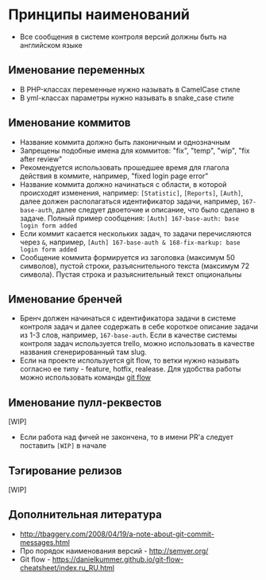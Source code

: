 # Принципы наименований

* Все сообщения в системе контроля версий должны быть на английском языке

## Именование переменных

 * В PHP-классах переменные нужно называть в CamelCase стиле
 * В yml-классах параметры нужно называть в snake_case стиле

## Именование коммитов

* Название коммита должно быть лаконичным и однозначным
* Запрещены подобные имена для коммитов: "fix", "temp", "wip", "fix after review"
* Рекомендуется использовать прошедшее время для глагола действия в коммите, например, "fixed login page error"
* Название коммита должно начинаться с области, в которой происходят изменения, например: `[Statistic]`, `[Reports]`, `[Auth]`, далее должен располагаться идентификатор задачи, например, `167-base-auth`, далее следует двоеточие и описание, что было сделано в задаче. Полный пример сообщения: `[Auth] 167-base-auth: base login form added`
* Если коммит касается нескольких задач, то задачи перечисляются через `&`, например, `[Auth] 167-base-auth & 168-fix-markup: base login form added`
* Сообщение коммита формируется из заголовка (максимум 50 символов), пустой строки, разъяснительного текста (максимум 72 символа). Пустая строка и разъяснительный текст опциональны

## Именование бренчей

* Бренч должен начинаться с идентификатора задачи в системе контроля задач и далее содержать в себе короткое описание задачи из 1-3 слов, например, `167-base-auth`. Если в качестве системы контроля задач используется trello, можно использовать в качестве названия сгенерированный там slug.
* Если на проекте используется git flow, то ветки нужно называть согласно ее типу - feature, hotfix, realease. Для удобства работы можно использовать команды [git flow](https://danielkummer.github.io/git-flow-cheatsheet/index.ru_RU.html)

## Именование пулл-реквестов

[WIP]
* Если работа над фичей не закончена, то в имени PR'а следует поставить `[WIP]` в начале

## Тэгирование релизов

[WIP]

## Дополнительная литература
* http://tbaggery.com/2008/04/19/a-note-about-git-commit-messages.html
* Про порядок наименования версий - http://semver.org/
* Git flow - https://danielkummer.github.io/git-flow-cheatsheet/index.ru_RU.html 

